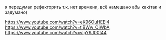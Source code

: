 я передумал рефакторить т.к. нет времени, всё намешано абы как(так и задумано)

https://www.youtube.com/watch?v=eK96OuHEEl4
https://www.youtube.com/watch?v=tlBWw_OIWbA
https://www.youtube.com/watch?v=vlpY9J00t44
